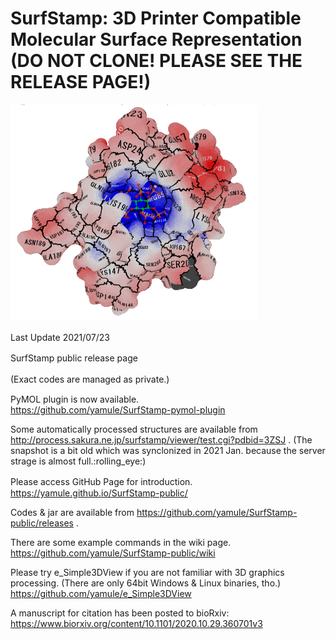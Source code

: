 # SurfStamp: 3D Printer Compatible Molecular Surface Representation (DO NOT CLONE! PLEASE SEE THE RELEASE PAGE!)

![example](https://raw.githubusercontent.com/yamule/SurfStamp-public/master/docs/img/apbs_example.png)　　

Last Update 2021/07/23

SurfStamp public release page 　　

(Exact codes are managed as private.)　　

PyMOL plugin is now available.  
https://github.com/yamule/SurfStamp-pymol-plugin  


Some automatically processed structures are available from
http://process.sakura.ne.jp/surfstamp/viewer/test.cgi?pdbid=3ZSJ
. (The snapshot is a bit old which was synclonized in 2021 Jan. because the server strage is almost full.:rolling_eye:)

Please access GitHub Page for introduction.　
https://yamule.github.io/SurfStamp-public/

Codes & jar are available from 
https://github.com/yamule/SurfStamp-public/releases
.

There are some example commands in the wiki page.
https://github.com/yamule/SurfStamp-public/wiki

Please try e_Simple3DView if you are not familiar with 3D graphics processing. (There are only 64bit Windows & Linux binaries, tho.)
https://github.com/yamule/e_Simple3DView


A manuscript for citation has been posted to bioRxiv:
https://www.biorxiv.org/content/10.1101/2020.10.29.360701v3
